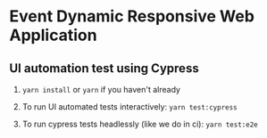 # Event Dynamic Responsive Web Application

## UI automation test using Cypress

1. `yarn install` or `yarn` if you haven't already 

2. To run UI automated tests interactively: `yarn test:cypress`

3. To run cypress tests headlessly (like we do in ci): `yarn test:e2e`